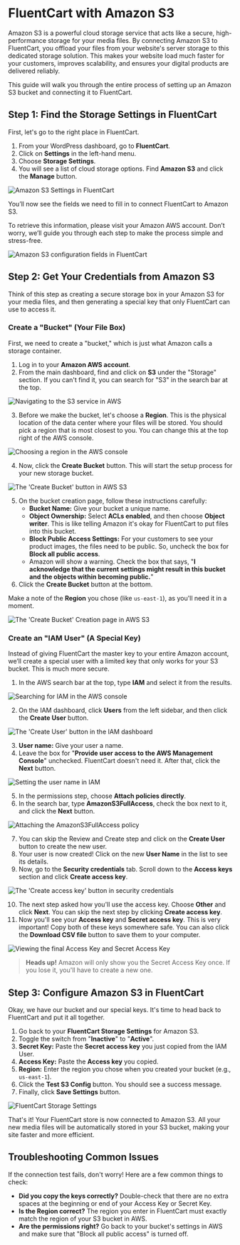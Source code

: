 # FluentCart with Amazon S3

Amazon S3 is a powerful cloud storage service that acts like a secure, high-performance storage for your media files. By connecting Amazon S3 to FluentCart, you offload your files from your website's server storage to this dedicated storage solution. This makes your website load much faster for your customers, improves scalability, and ensures your digital products are delivered reliably.

This guide will walk you through the entire process of setting up an Amazon S3 bucket and connecting it to FluentCart.

## Step 1: Find the Storage Settings in FluentCart

First, let's go to the right place in FluentCart.

1.  From your WordPress dashboard, go to **FluentCart**.
2.  Click on **Settings** in the left-hand menu.
3.  Choose **Storage Settings**.
4.  You will see a list of cloud storage options. Find **Amazon S3** and click the **Manage** button.

![Amazon S3 Settings in FluentCart](/images/integrations/S3/access-s3.webp)

You’ll now see the fields we need to fill in to connect FluentCart to Amazon S3.

To retrieve this information, please visit your Amazon AWS account. Don’t worry, we’ll guide you through each step to make the process simple and stress-free.

![Amazon S3 configuration fields in FluentCart](/images/integrations/S3/s3-credential-fields.webp)

## Step 2: Get Your Credentials from Amazon S3

Think of this step as creating a secure storage box in your Amazon S3 for your media files, and then generating a special key that only FluentCart can use to access it.

### Create a "Bucket" (Your File Box)

First, we need to create a "bucket," which is just what Amazon calls a storage container.

1.  Log in to your **Amazon AWS account**.
2.  From the main dashboard, find and click on **S3** under the "Storage" section. If you can't find it, you can search for "S3" in the search bar at the top.

![Navigating to the S3 service in AWS](/images/integrations/S3/aws-navigate-to-s3.webp)

3.  Before we make the bucket, let's choose a **Region**. This is the physical location of the data center where your files will be stored. You should pick a region that is most closest to you. You can change this at the top right of the AWS console.

![Choosing a region in the AWS console](/images/integrations/S3/aws-select-region.webp)

4.  Now, click the **Create Bucket** button. This will start the setup process for your new storage bucket.

![The 'Create Bucket' button in AWS S3](/images/integrations/S3/aws-create-bucket-button.webp)

5.  On the bucket creation page, follow these instructions carefully:
    * **Bucket Name:** Give your bucket a unique name.
    * **Object Ownership:** Select **ACLs enabled**, and then choose **Object writer**. This is like telling Amazon it's okay for FluentCart to put files into this bucket.
    * **Block Public Access Settings:** For your customers to see your product images, the files need to be public. So, uncheck the box for **Block all public access**.
    * Amazon will show a warning. Check the box that says, "**I acknowledge that the current settings might result in this bucket and the objects within becoming public.**"
6.  Click the **Create Bucket** button at the bottom.

Make a note of the **Region** you chose (like `us-east-1`), as you'll need it in a moment.

![The 'Create Bucket' Creation page in AWS S3](/images/integrations/S3/bucket-creation.webp)

### Create an "IAM User" (A Special Key)

Instead of giving FluentCart the master key to your entire Amazon account, we’ll create a special user with a limited key that only works for your S3 bucket. This is much more secure.

1.  In the AWS search bar at the top, type **IAM** and select it from the results.

![Searching for IAM in the AWS console](/images/integrations/S3/aws-search-iam.webp)

2.  On the IAM dashboard, click **Users** from the left sidebar, and then click the **Create User** button.

![The 'Create User' button in the IAM dashboard](/images/integrations/S3/iam-create-user-button.webp)

3.  **User name:** Give your user a name.
4.  Leave the box for "**Provide user access to the AWS Management Console**" unchecked. FluentCart doesn't need it. After that, click the **Next** button.

![Setting the user name in IAM](/images/integrations/S3/iam-set-user-name.webp)

5.  In the permissions step, choose **Attach policies directly**.
6.  In the search bar, type **AmazonS3FullAccess**, check the box next to it, and click the **Next** button.

![Attaching the AmazonS3FullAccess policy](/images/integrations/S3/iam-attach-policy.webp)

7.  You can skip the Review and Create step and click on the **Create User** button to create the new user.
8.  Your user is now created! Click on the new **User Name** in the list to see its details.
9.  Now, go to the **Security credentials** tab. Scroll down to the **Access keys** section and click **Create access key**.

![The 'Create access key' button in security credentials](/images/integrations/S3/iam-create-access-key.webp)

10. The next step asked how you'll use the access key. Choose **Other** and click **Next**. You can skip the next step by clicking **Create access key**.
11. Now you'll see your **Access key** and **Secret access key**. This is very important! Copy both of these keys somewhere safe. You can also click the **Download CSV file** button to save them to your computer.

![Viewing the final Access Key and Secret Access Key](/images/integrations/S3/iam-view-keys.webp)

> **Heads up!** Amazon will only show you the Secret Access Key once. If you lose it, you'll have to create a new one.

## Step 3: Configure Amazon S3 in FluentCart

Okay, we have our bucket and our special keys. It's time to head back to FluentCart and put it all together.

1.  Go back to your **FluentCart Storage Settings** for Amazon S3.
2.  Toggle the switch from "**Inactive**" to "**Active**".
3.  **Secret Key:** Paste the **Secret access key** you just copied from the IAM User.
4.  **Access Key:** Paste the **Access key** you copied.
5.  **Region:** Enter the region you chose when you created your bucket (e.g., `us-east-1`).
6.  Click the **Test S3 Config** button. You should see a success message.
7.  Finally, click **Save Settings** button.

![FluentCart Storage Settings](/images/integrations/S3/save-settings.webp)

That's it! Your FluentCart store is now connected to Amazon S3. All your new media files will be automatically stored in your S3 bucket, making your site faster and more efficient.

## Troubleshooting Common Issues

If the connection test fails, don't worry! Here are a few common things to check:

* **Did you copy the keys correctly?** Double-check that there are no extra spaces at the beginning or end of your Access Key or Secret Key.
* **Is the Region correct?** The region you enter in FluentCart must exactly match the region of your S3 bucket in AWS.
* **Are the permissions right?** Go back to your bucket's settings in AWS and make sure that "Block all public access" is turned off.
